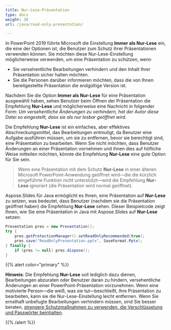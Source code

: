 ```yaml
---
title: Nur-Lese-Präsentation
type: docs
weight: 30
url: /java/read-only-presentation/

---
```


In PowerPoint 2019 führte Microsoft die Einstellung **Immer als Nur-Lese** ein, die eine der Optionen ist, die Benutzer zum Schutz ihrer Präsentationen verwenden können. Sie möchten diese Nur-Lese-Einstellung möglicherweise verwenden, um eine Präsentation zu schützen, wenn

- Sie versehentliche Bearbeitungen verhindern und den Inhalt Ihrer Präsentation sicher halten möchten.
- Sie die Personen darüber informieren möchten, dass die von Ihnen bereitgestellte Präsentation die endgültige Version ist.

Nachdem Sie die Option **Immer als Nur-Lese** für eine Präsentation ausgewählt haben, sehen Benutzer beim Öffnen der Präsentation die Empfehlung **Nur-Lese** und möglicherweise eine Nachricht in folgender Form: *Um versehentliche Änderungen zu verhindern, hat der Autor diese Datei so eingestellt, dass sie als nur lesbar geöffnet wird.*

Die Empfehlung **Nur-Lese** ist ein einfaches, aber effektives Abschreckungsmittel, das Bearbeitungen entmutigt, da Benutzer eine Aufgabe ausführen müssen, um sie zu entfernen, bevor sie berechtigt sind, eine Präsentation zu bearbeiten. Wenn Sie nicht möchten, dass Benutzer Änderungen an einer Präsentation vornehmen und ihnen dies auf höfliche Weise mitteilen möchten, könnte die Empfehlung **Nur-Lese** eine gute Option für Sie sein.

> Wenn eine Präsentation mit dem Schutz **Nur-Lese** in einer älteren Microsoft PowerPoint-Anwendung geöffnet wird—die die kürzlich eingeführte Funktion nicht unterstützt—wird die Empfehlung **Nur-Lese** ignoriert (die Präsentation wird normal geöffnet).

Aspose.Slides für Java ermöglicht es Ihnen, eine Präsentation auf **Nur-Lese** zu setzen, was bedeutet, dass Benutzer (nachdem sie die Präsentation geöffnet haben) die Empfehlung **Nur-Lese** sehen. Dieser Beispielcode zeigt Ihnen, wie Sie eine Präsentation in Java mit Aspose.Slides auf **Nur-Lese** setzen:

```java
Presentation pres = new Presentation();
try {
    pres.getProtectionManager().setReadOnlyRecommended(true);
    pres.save("ReadOnlyPresentation.pptx", SaveFormat.Pptx);
} finally {
    if (pres != null) pres.dispose();
}
```

{{% alert color="primary" %}} 

**Hinweis**: Die Empfehlung **Nur-Lese** soll lediglich dazu dienen, Bearbeitungen abzuraten oder Benutzer daran zu hindern, versehentliche Änderungen an einer PowerPoint-Präsentation vorzunehmen. Wenn eine motivierte Person—die weiß, was sie tut—beschließt, Ihre Präsentation zu bearbeiten, kann sie die Nur-Lese-Einstellung leicht entfernen. Wenn Sie ernsthaft unbefugte Bearbeitungen verhindern müssen, sind Sie besser beraten, [strengere Schutzmaßnahmen zu verwenden, die Verschlüsselung und Passwörter beinhalten](https://docs.aspose.com/slides/java/password-protected-presentation/). 

{{% /alert %}}
